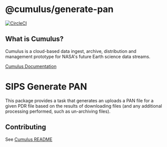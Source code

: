# @cumulus/generate-pan

[![CircleCI](https://circleci.com/gh/cumulus-nasa/cumulus.svg?style=svg)](https://circleci.com/gh/cumulus-nasa/cumulus)

## What is Cumulus?

Cumulus is a cloud-based data ingest, archive, distribution and management prototype for NASA's future Earth science data streams.

[Cumulus Documentation](https://cumulus-nasa.github.io/)

# SIPS Generate PAN

This package provides a task that generates an uploads a PAN file for a given PDR file based on
the results of downloading files (and any additional processing performed, such as un-archiving
files).

## Contributing

See [Cumulus README](https://github.com/cumulus-nasa/cumulus/blob/master/README.md#installing-and-deploying)